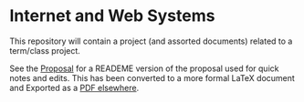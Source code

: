  # Internet and Web Systems
 This repository will contain a project (and assorted documents) related to a term/class project.

See the [Proposal](./Proposal/README.md) for a READEME version of the proposal used for quick notes and edits. This has been converted to a more formal LaTeX document and Exported as a [PDF elsewhere](./Proposal/LaTex/Proposal.pdf).



<!-- # Intro Linux Kernel Development 
This is a class that focuses on Web Development and the internet, mainly the basics. This should hopefully be easy...

## Course Description 
This course is a survey of Web programming technologies. It begins with a discussion of what Web servers and clients are, how they interact, and how one sets them up. We then explore a wide variety of Web technologies including HTML, JavaScript, JavaServer Pages, Java Servlets, and XML and its many related technologies. Our goal in this course is to provide the basic understanding and knowledge of how the Internet and World Wide Web operate and the technical knowledge required to establish and maintain an Internet/Web site and to develop and introduce new capabilities and features on such sites.

## Course Overview 


## Required Materials -->
